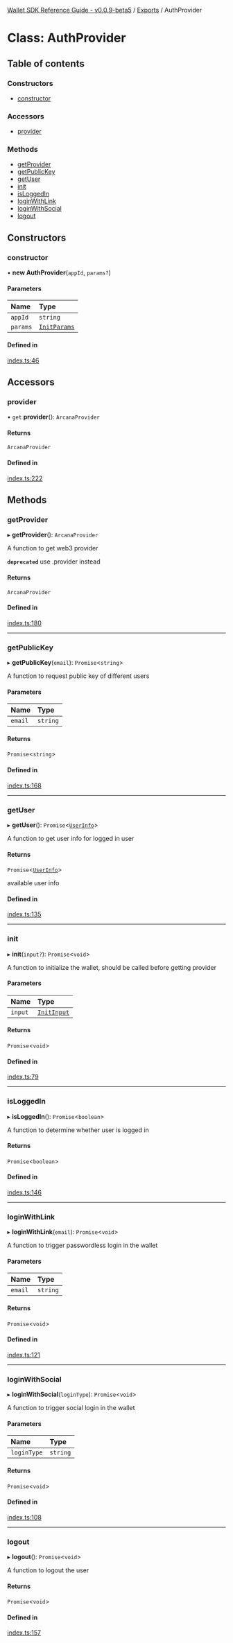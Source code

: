 [Wallet SDK Reference Guide - v0.0.9-beta5](../README.md) / [Exports](../modules.md) / AuthProvider

# Class: AuthProvider

## Table of contents

### Constructors

- [constructor](AuthProvider.md#constructor)

### Accessors

- [provider](AuthProvider.md#provider)

### Methods

- [getProvider](AuthProvider.md#getprovider)
- [getPublicKey](AuthProvider.md#getpublickey)
- [getUser](AuthProvider.md#getuser)
- [init](AuthProvider.md#init)
- [isLoggedIn](AuthProvider.md#isloggedin)
- [loginWithLink](AuthProvider.md#loginwithlink)
- [loginWithSocial](AuthProvider.md#loginwithsocial)
- [logout](AuthProvider.md#logout)

## Constructors

### constructor

• **new AuthProvider**(`appId`, `params?`)

#### Parameters

| Name     | Type                                        |
| :------- | :------------------------------------------ |
| `appId`  | `string`                                    |
| `params` | [`InitParams`](../interfaces/InitParams.md) |

#### Defined in

[index.ts:46](https://github.com/arcana-network/wallet/blob/6f4dd20/src/index.ts#L46)

## Accessors

### provider

• `get` **provider**(): `ArcanaProvider`

#### Returns

`ArcanaProvider`

#### Defined in

[index.ts:222](https://github.com/arcana-network/wallet/blob/6f4dd20/src/index.ts#L222)

## Methods

### getProvider

▸ **getProvider**(): `ArcanaProvider`

A function to get web3 provider

**`deprecated`** use .provider instead

#### Returns

`ArcanaProvider`

#### Defined in

[index.ts:180](https://github.com/arcana-network/wallet/blob/6f4dd20/src/index.ts#L180)

---

### getPublicKey

▸ **getPublicKey**(`email`): `Promise`<`string`\>

A function to request public key of different users

#### Parameters

| Name    | Type     |
| :------ | :------- |
| `email` | `string` |

#### Returns

`Promise`<`string`\>

#### Defined in

[index.ts:168](https://github.com/arcana-network/wallet/blob/6f4dd20/src/index.ts#L168)

---

### getUser

▸ **getUser**(): `Promise`<[`UserInfo`](../interfaces/UserInfo.md)\>

A function to get user info for logged in user

#### Returns

`Promise`<[`UserInfo`](../interfaces/UserInfo.md)\>

available user info

#### Defined in

[index.ts:135](https://github.com/arcana-network/wallet/blob/6f4dd20/src/index.ts#L135)

---

### init

▸ **init**(`input?`): `Promise`<`void`\>

A function to initialize the wallet, should be called before getting provider

#### Parameters

| Name    | Type                                      |
| :------ | :---------------------------------------- |
| `input` | [`InitInput`](../interfaces/InitInput.md) |

#### Returns

`Promise`<`void`\>

#### Defined in

[index.ts:79](https://github.com/arcana-network/wallet/blob/6f4dd20/src/index.ts#L79)

---

### isLoggedIn

▸ **isLoggedIn**(): `Promise`<`boolean`\>

A function to determine whether user is logged in

#### Returns

`Promise`<`boolean`\>

#### Defined in

[index.ts:146](https://github.com/arcana-network/wallet/blob/6f4dd20/src/index.ts#L146)

---

### loginWithLink

▸ **loginWithLink**(`email`): `Promise`<`void`\>

A function to trigger passwordless login in the wallet

#### Parameters

| Name    | Type     |
| :------ | :------- |
| `email` | `string` |

#### Returns

`Promise`<`void`\>

#### Defined in

[index.ts:121](https://github.com/arcana-network/wallet/blob/6f4dd20/src/index.ts#L121)

---

### loginWithSocial

▸ **loginWithSocial**(`loginType`): `Promise`<`void`\>

A function to trigger social login in the wallet

#### Parameters

| Name        | Type     |
| :---------- | :------- |
| `loginType` | `string` |

#### Returns

`Promise`<`void`\>

#### Defined in

[index.ts:108](https://github.com/arcana-network/wallet/blob/6f4dd20/src/index.ts#L108)

---

### logout

▸ **logout**(): `Promise`<`void`\>

A function to logout the user

#### Returns

`Promise`<`void`\>

#### Defined in

[index.ts:157](https://github.com/arcana-network/wallet/blob/6f4dd20/src/index.ts#L157)
